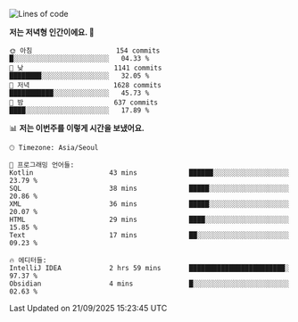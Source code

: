   <!--START_SECTION:waka-->
![Lines of code](https://img.shields.io/badge/%EC%A0%80%EB%8A%94%20%EC%97%AC%ED%83%9C%EA%B9%8C%EC%A7%80%20-1.9%20million%20%EC%A4%84%EC%9D%98%20%EC%BD%94%EB%93%9C%EB%A5%BC%20%EC%9E%91%EC%84%B1%ED%96%88%EC%96%B4%EC%9A%94.-blue)

**저는 저녁형 인간이에요. 🦉** 

```text
🌞 아침                     154 commits         █░░░░░░░░░░░░░░░░░░░░░░░░   04.33 % 
🌆 낮　                     1141 commits        ████████░░░░░░░░░░░░░░░░░   32.05 % 
🌃 저녁                     1628 commits        ███████████░░░░░░░░░░░░░░   45.73 % 
🌙 밤　                     637 commits         ████░░░░░░░░░░░░░░░░░░░░░   17.89 % 
```


📊 **저는 이번주를 이렇게 시간을 보냈어요.** 

```text
🕑︎ Timezone: Asia/Seoul

💬 프로그래밍 언어들: 
Kotlin                   43 mins             ██████░░░░░░░░░░░░░░░░░░░   23.79 % 
SQL                      38 mins             █████░░░░░░░░░░░░░░░░░░░░   20.86 % 
XML                      36 mins             █████░░░░░░░░░░░░░░░░░░░░   20.07 % 
HTML                     29 mins             ████░░░░░░░░░░░░░░░░░░░░░   15.85 % 
Text                     17 mins             ██░░░░░░░░░░░░░░░░░░░░░░░   09.23 % 

🔥 에디터들: 
IntelliJ IDEA            2 hrs 59 mins       ████████████████████████░   97.37 % 
Obsidian                 4 mins              █░░░░░░░░░░░░░░░░░░░░░░░░   02.63 % 
```


 Last Updated on 21/09/2025 15:23:45 UTC
<!--END_SECTION:waka-->
